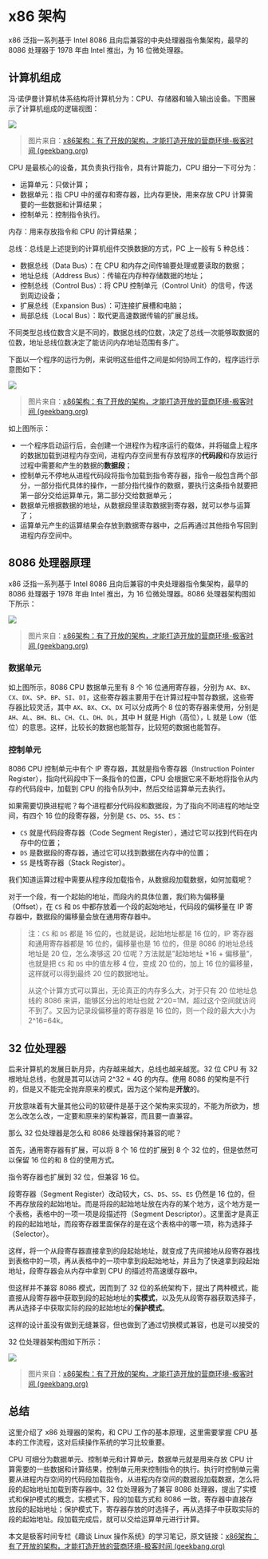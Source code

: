 # x86 架构

x86 泛指一系列基于 Intel 8086 且向后兼容的中央处理器指令集架构，最早的 8086 处理器于 1978 年由 Intel 推出，为 16 位微处理器。

## 计算机组成

冯·诺伊曼计算机体系结构将计算机分为：CPU、存储器和输入输出设备。下图展示了计算机组成的逻辑视图：

![](../images/计算机组成逻辑视图.png)

> 图片来自：[x86架构：有了开放的架构，才能打造开放的营商环境-极客时间 (geekbang.org)](https://time.geekbang.org/column/article/89417)

CPU 是最核心的设备，其负责执行指令，具有计算能力，CPU 细分一下可分为：

- 运算单元：只做计算；
- 数据单元：指 CPU 中的缓存和寄存器，比内存更快，用来存放 CPU 计算需要的一些数据和计算结果；
- 控制单元：控制指令执行。

内存：用来存放指令和 CPU 的计算结果；

总线：总线是上述提到的计算机组件交换数据的方式，PC 上一般有 5 种总线：

- 数据总线（Data Bus）：在 CPU 和内存之间传输要处理或要读取的数据；
- 地址总线（Address Bus）：传输在内存种存储数据的地址；
- 控制总线（Control Bus）：将 CPU 控制单元（Control Unit）的信号，传送到周边设备；
- 扩展总线（Expansion Bus）：可连接扩展槽和电脑；
- 局部总线（Local Bus）：取代更高速数据传输的扩展总线。

不同类型总线位数含义是不同的，数据总线的位数，决定了总线一次能够取数据的位数，地址总线位数决定了能访问内存地址范围有多广。

下面以一个程序的运行为例，来说明这些组件之间是如何协同工作的，程序运行示意图如下：

![](../images/程序运行示意图.png)



> 图片来自：[x86架构：有了开放的架构，才能打造开放的营商环境-极客时间 (geekbang.org)](https://time.geekbang.org/column/article/89417)

如上图所示：

- 一个程序启动运行后，会创建一个进程作为程序运行的载体，并将磁盘上程序的数据加载到进程内存空间，进程内存空间里有存放程序的**代码段**和存放运行过程中需要和产生的数据的**数据段**；
- 控制单元不停地从进程代码段将指令加载到指令寄存器，指令一般包含两个部分，一部分指代具体的操作，一部分指代操作的数据，要执行这条指令就要把第一部分交给运算单元，第二部分交给数据单元；
- 数据单元根据数据的地址，从数据段里读取数据到寄存器，就可以参与运算了；
- 运算单元产生的运算结果会存放到数据寄存器中，之后再通过其他指令写回到进程内存空间中。

## 8086 处理器原理

x86 泛指一系列基于 Intel 8086 且向后兼容的中央处理器指令集架构，最早的 8086 处理器于 1978 年由 Intel 推出，为 16 位微处理器。8086 处理器架构图如下所示：

![](../images/8086处理器架构图.png)

> 图片来自：[x86架构：有了开放的架构，才能打造开放的营商环境-极客时间 (geekbang.org)](https://time.geekbang.org/column/article/89417)

### 数据单元

如上图所示，8086 CPU 数据单元里有 8 个 16 位通用寄存器，分别为 `AX`、`BX`、`CX`、`DX`、`SP`、`BP`、`SI`、`DI`，这些寄存器主要用于在计算过程中暂存数据，这些寄存器比较灵活，其中 `AX`、`BX`、`CX`、`DX` 可以分成两个 8 位的寄存器来使用，分别是 `AH`、`AL`、`BH`、`BL`、`CH`、`CL`、`DH`、`DL`，其中 H 就是 High（高位），L 就是 Low（低位）的意思。这样，比较长的数据也能暂存，比较短的数据也能暂存。

### 控制单元

8086 CPU 控制单元中有个 IP 寄存器，其就是指令寄存器（Instruction Pointer Register），指向代码段中下一条指令的位置，CPU 会根据它来不断地将指令从内存的代码段中，加载到 CPU 的指令队列中，然后交给运算单元去执行。

如果需要切换进程呢？每个进程都分代码段和数据段，为了指向不同进程的地址空间，有四个 16 位的段寄存器，分别是 `CS`、`DS`、`SS`、`ES`：

- `CS` 就是代码段寄存器（Code Segment Register），通过它可以找到代码在内存中的位置；
- `DS` 是数据段的寄存器，通过它可以找到数据在内存中的位置；
- `SS` 是栈寄存器（Stack Register）。

我们知道运算过程中需要从程序段加载指令，从数据段加载数据，如何加载呢？

对于一个段，有一个起始的地址，而段内的具体位置，我们称为偏移量（Offset），在 `CS` 和 `DS` 中都存放着一个段的起始地址，代码段的偏移量在 IP 寄存器中，数据段的偏移量会放在通用寄存器中。

> 注：`CS` 和 `DS` 都是 16 位的，也就是说，起始地址都是 16 位的，IP 寄存器和通用寄存器都是 16 位的，偏移量也是 16 位的，但是 8086 的地址总线地址是 20 位，怎么凑够这 20 位呢？方法就是”起始地址 *16 + 偏移量“，也就是把 `CS` 和 `DS` 中的值左移 4 位，变成 20 位的，加上 16 位的偏移量，这样就可以得到最终 20 位的数据地址。
>
> 从这个计算方式可以算出，无论真正的内存多么大，对于只有 20 位地址总线的 8086 来讲，能够区分出的地址也就 2^20=1M，超过这个空间就访问不到了。又因为记录段偏移量的寄存器是 16 位的，则一个段的最大大小为 2^16=64k。

## 32 位处理器

后来计算机的发展日新月异，内存越来越大，总线也越来越宽。32 位 CPU 有 32 根地址总线，也就是其可以访问 2^32 = 4G 的内存。使用 8086 的架构是不行的，但是又不能完全抛弃原来的模式，因为这个架构是**开放**的。

开放意味着有大量其他公司的软硬件是基于这个架构来实现的，不能为所欲为，想怎么改怎么改，一定要和原来的架构兼容，而且要一直兼容。

那么 32 位处理器是怎么和 8086 处理器保持兼容的呢？

首先，通用寄存器有扩展，可以将 8 个 16 位的扩展到 8 个 32 位的，但是依然可以保留 16 位的和 8 位的使用方式。

指令寄存器也扩展到 32 位，但兼容 16 位。

段寄存器（Segment Register）改动较大，`CS`、`DS`、`SS`、`ES` 仍然是 16 位的，但不再存放段的起始地址。而是将段的起始地址放在内存的某个地方，这个地方是一个表格，表格中的一项一项是段描述符（Segment Descriptor）。这里面才是真正的段的起始地址，而段寄存器里面保存的是在这个表格中的哪一项，称为选择子（Selector）。

这样，将一个从段寄存器直接拿到的段起始地址，就变成了先间接地从段寄存器找到表格中的一项，再从表格中的一项中拿到段起始地址，并且为了快速拿到段起始地址，段寄存器会从内存中拿到 CPU 的描述符高速缓存器中。

但这样并不兼容 8086 模式，因而到了 32 位的系统架构下，提出了两种模式，能直接从段寄存器中获取到段的起始地址的**实模式**，以及先从段寄存器获取选择子，再从选择子中获取实际的段的起始地址的**保护模式**。

这样的设计虽没有做到无缝兼容，但也做到了通过切换模式兼容，也是可以接受的

32 位处理器架构图如下所示：

![](../images/32位处理器架构图.png)

> 图片来自：[x86架构：有了开放的架构，才能打造开放的营商环境-极客时间 (geekbang.org)](https://time.geekbang.org/column/article/89417)

## 总结

这里介绍了 x86 处理器的架构，和 CPU 工作的基本原理，这里需要掌握 CPU 基本的工作流程，这对后续操作系统的学习比较重要。

CPU 可细分为数据单元、控制单元和计算单元，数据单元就是用来存放 CPU 计算需要的一些数据和计算结果，控制单元用来控制指令的执行。执行时控制单元需要从进程内存空间的代码段加载指令，从进程内存空间的数据段加载数据，怎么将段的起始地址加载到寄存器中。32 位处理器为了兼容 8086 处理器，提出了实模式和保护模式的概念，实模式下，段的加载方式和 8086 一致，寄存器中直接存放段的起始地址；保护模式下，寄存器存放的时选择子，再从选择子中获取实际的段的起始地址。段加载完成后，就可以交给运算单元进行计算。

本文是极客时间专栏《趣谈 Linux 操作系统》的学习笔记，原文链接：[x86架构：有了开放的架构，才能打造开放的营商环境-极客时间 (geekbang.org)](https://time.geekbang.org/column/article/89417)